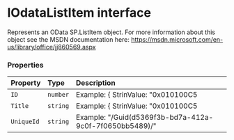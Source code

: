 # IOdataListItem interface





Represents an OData SP.ListItem object. For more information about this object 
see the MSDN documentation here: 
https://msdn.microsoft.com/en-us/library/office/jj860569.aspx


### Properties

| Property	   | Type	| Description|
|:-------------|:-------|:-----------|
|`ID`      | `number` | Example: { StrinValue: "0x010100C5 |
|`Title`      | `string` | Example: { StrinValue: "0x010100C5 |
|`UniqueId`      | `string` | Example: "/Guid(d5369f3b-bd7a-412a-9c0f-7f0650bb5489)/" |





